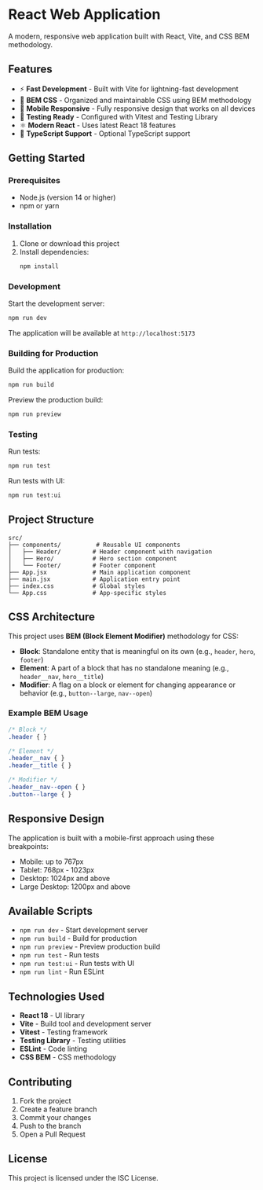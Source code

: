 # React Web Application

A modern, responsive web application built with React, Vite, and CSS BEM methodology.

## Features

- ⚡️ **Fast Development** - Built with Vite for lightning-fast development
- 🎨 **BEM CSS** - Organized and maintainable CSS using BEM methodology
- 📱 **Mobile Responsive** - Fully responsive design that works on all devices
- 🧪 **Testing Ready** - Configured with Vitest and Testing Library
- ⚛️ **Modern React** - Uses latest React 18 features
- 🔧 **TypeScript Support** - Optional TypeScript support

## Getting Started

### Prerequisites

- Node.js (version 14 or higher)
- npm or yarn

### Installation

1. Clone or download this project
2. Install dependencies:
   ```bash
   npm install
   ```

### Development

Start the development server:

```bash
npm run dev
```

The application will be available at `http://localhost:5173`

### Building for Production

Build the application for production:

```bash
npm run build
```

Preview the production build:

```bash
npm run preview
```

### Testing

Run tests:

```bash
npm run test
```

Run tests with UI:

```bash
npm run test:ui
```

## Project Structure

```
src/
├── components/          # Reusable UI components
│   ├── Header/         # Header component with navigation
│   ├── Hero/           # Hero section component
│   └── Footer/         # Footer component
├── App.jsx             # Main application component
├── main.jsx            # Application entry point
├── index.css           # Global styles
└── App.css             # App-specific styles
```

## CSS Architecture

This project uses **BEM (Block Element Modifier)** methodology for CSS:

- **Block**: Standalone entity that is meaningful on its own (e.g., `header`, `hero`, `footer`)
- **Element**: A part of a block that has no standalone meaning (e.g., `header__nav`, `hero__title`)
- **Modifier**: A flag on a block or element for changing appearance or behavior (e.g., `button--large`, `nav--open`)

### Example BEM Usage

```css
/* Block */
.header { }

/* Element */
.header__nav { }
.header__title { }

/* Modifier */
.header__nav--open { }
.button--large { }
```

## Responsive Design

The application is built with a mobile-first approach using these breakpoints:

- Mobile: up to 767px
- Tablet: 768px - 1023px
- Desktop: 1024px and above
- Large Desktop: 1200px and above

## Available Scripts

- `npm run dev` - Start development server
- `npm run build` - Build for production
- `npm run preview` - Preview production build
- `npm run test` - Run tests
- `npm run test:ui` - Run tests with UI
- `npm run lint` - Run ESLint

## Technologies Used

- **React 18** - UI library
- **Vite** - Build tool and development server
- **Vitest** - Testing framework
- **Testing Library** - Testing utilities
- **ESLint** - Code linting
- **CSS BEM** - CSS methodology

## Contributing

1. Fork the project
2. Create a feature branch
3. Commit your changes
4. Push to the branch
5. Open a Pull Request

## License

This project is licensed under the ISC License.

